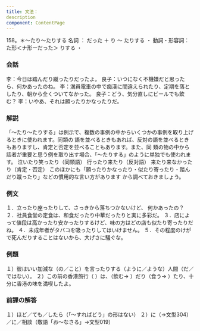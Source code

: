 ```yaml
---
title: 文法：
description
component: ContentPage
---
```



158。＊～たり～たりする
名詞 ： だった ＋ り ～ たりする ・
動詞・形容詞： た形＜ナ形ーだった＞ りする ・
### 会話
李：今日は踏んだり蹴ったりだったよ。
良子：いつになく不機嫌だと思ったら、何かあったのね。
李：満員電車の中で痴漢に間違えられたり、定期を落としたり、朝から全くついてなかった。 良子：どう、気分直しにビールでも飲む？
李：いやあ、それは願ったりかなったりだ。
### 解説
「～たり～たりする」は例示で、複数の事例の中からいくつかの事例を取り上げるときに使われます。同類の 語を並べるときもあれば、反対の語を並べるときもありますし、肯定と否定を並べることもあります。また、同 類の物の中から話者が重要と思う例を取り出す場合、「～たりする」のように単独でも使われます。
泣いたり笑ったり（同類語） 行ったり来たり（反対語） 来たり来なかったり（肯定・否定）
このほかにも「願ったりかなったり・似たり寄ったり・踏んだり蹴ったり」などの慣用的な言い方があります
から調べておきましょう。
### 例文
１．立ったり座ったりして、さっきから落ちつかないけど、 何かあったの？
２．社員食堂の定食は、和食だったり中華だったりと実に多彩だ。
３．店によって値段は高かったり安かったりするけど、味の方はどの店も似たり寄ったりだね。
４．未成年者がタバコを吸ったりしてはいけません。
５．その程度のけがで死んだりすることはないから、大げさに騒ぐな。
### 例題
１）彼はいい加減な（の／こと）を言ったりする（ように／ような）人間（だ／ではない）。
２）この前の香港旅行（ ）は、（飲む→ ）だり（食う→ ）たり、十分に香港の味を満喫したよ。
### 前課の解答
１）ほど／ても／したら（「～すればどう」の形はない）
２）に（→文型304）／に／相談（敬語「お～なさる」→文型019）
